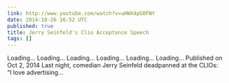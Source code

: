 ```yaml
---
link: http://www.youtube.com/watch?v=uHWX4pG0FNY
date: 2014-10-26 16:52 UTC
published: true
title: Jerry Seinfeld's Clio Acceptance Speech
tags: []
---
```


Loading…
Loading…
Loading…
Loading…
Loading…
Loading…
Published on Oct 2, 2014
Last night, comedian Jerry Seinfeld deadpanned at the CLIOs: “I love advertising…
